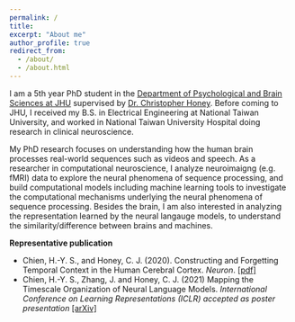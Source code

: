 ```yaml
---
permalink: /
title: 
excerpt: "About me"
author_profile: true
redirect_from: 
  - /about/
  - /about.html
---
```


I am a 5th year PhD student in the [Department of Psychological and Brain Sciences at JHU](https://pbs.jhu.edu/) supervised by [Dr. Christopher Honey](http://www.honeylab.org/). Before coming to JHU, I received my B.S. in Electrical Engineering at National Taiwan University, and worked in National Taiwan University Hospital doing research in clinical neuroscience.

My PhD research focuses on understanding how the human brain processes real-world sequences such as videos and speech. As a researcher in computational neuroscience, I analyze neuroimaigng (e.g. fMRI) data to explore the neural phenomena of sequence processing, and build computational models including machine learning tools to investigate the computational mechanisms underlying the neural phenomena of sequence processing. Besides the brain, I am also interested in analyzing the representation learned by the neural langauge models, to understand the similarity/difference between brains and machines.  

**Representative publication**

* Chien, H.-Y. S., and Honey, C. J. (2020). Constructing and Forgetting Temporal Context in the Human Cerebral Cortex. *Neuron*.  [[pdf]](files/Chien_Honey_2020.pdf)
* Chien, H.-Y. S., Zhang, J. and Honey, C. J. (2021) Mapping the Timescale Organization of Neural Language Models. *International Conference on Learning Representations (ICLR) accepted as poster presentation*  [[arXiv]](https://arxiv.org/abs/2012.06717)

